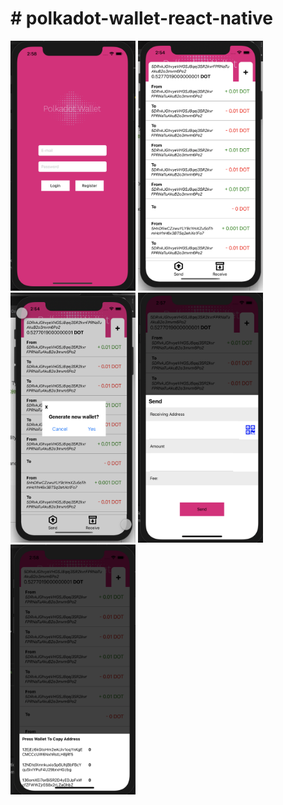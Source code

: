 <h1># polkadot-wallet-react-native </h1>


<p float="left">
  <img src="https://github.com/emillaudon/polkadot-wallet-react-native/blob/main/screenshots/1.png" width="200" height="400" />
  <img src="https://github.com/emillaudon/polkadot-wallet-react-native/blob/main/screenshots/2.png" width="200" height="400" />
  <img src="https://github.com/emillaudon/polkadot-wallet-react-native/blob/main/screenshots/3.png" width="200" height="400" />
  <img src="https://github.com/emillaudon/polkadot-wallet-react-native/blob/main/screenshots/4.png" width="200" height="400" />
  <img src="https://github.com/emillaudon/polkadot-wallet-react-native/blob/main/screenshots/5.png" width="200" height="400" />
</p>

